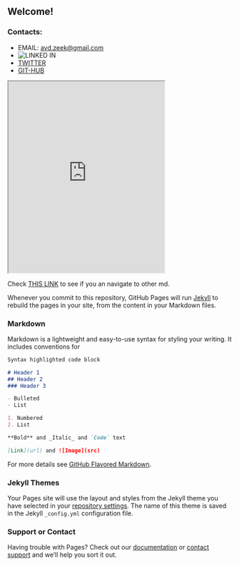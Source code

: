 ## Welcome!
### Contacts:
 - EMAIL: [avd.zeek@gmail.com](mailto:avd.zeek@gmail.com)
- ![LINKED IN](https://www.linkedin.com/feed/?lipi=urn%3Ali%3Apage%3Ad_flagship3_profile_view_base%3B2i3FAlZJSjuL07kCt7a%2BKw%3D%3D)
- [TWITTER](https://twitter.com/aman_zeek_verma)
- [GIT-HUB](https://github.com/amanzeekverma)

<iframe
    allow="microphone;"
    width="350"
    height="430"
    src="https://console.dialogflow.com/api-client/demo/embedded/6f1d5530-c572-4c8a-a0ed-2338b3723ebe">
</iframe>

Check [THIS LINK](http://amanzeekverma.github.io/index_bkp.html) to see if you an navigate to other md.

Whenever you commit to this repository, GitHub Pages will run [Jekyll](https://jekyllrb.com/) to rebuild the pages in your site, from the content in your Markdown files.

### Markdown

Markdown is a lightweight and easy-to-use syntax for styling your writing. It includes conventions for

```markdown
Syntax highlighted code block

# Header 1
## Header 2
### Header 3

- Bulleted
- List

1. Numbered
2. List

**Bold** and _Italic_ and `Code` text

[Link](url) and ![Image](src)
```

For more details see [GitHub Flavored Markdown](https://guides.github.com/features/mastering-markdown/).

### Jekyll Themes

Your Pages site will use the layout and styles from the Jekyll theme you have selected in your [repository settings](https://github.com/amanzeekverma/amanzeekverma.github.io/settings). The name of this theme is saved in the Jekyll `_config.yml` configuration file.

### Support or Contact

Having trouble with Pages? Check out our [documentation](https://help.github.com/categories/github-pages-basics/) or [contact support](https://github.com/contact) and we’ll help you sort it out.
